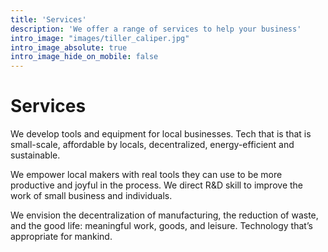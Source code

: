 ```yaml
---
title: 'Services'
description: 'We offer a range of services to help your business'
intro_image: "images/tiller_caliper.jpg"
intro_image_absolute: true
intro_image_hide_on_mobile: false
---
```


# Services

We develop tools and equipment for local businesses. Tech that is that is small-scale, affordable by locals, decentralized, energy-efficient and sustainable.

We empower local makers with real tools they can use to be more productive and joyful in the process. We direct R&D skill to improve the work of small business and individuals.

We envision the decentralization of manufacturing, the reduction of waste, and the good life: meaningful work, goods, and leisure. Technology that’s appropriate for mankind.